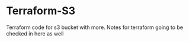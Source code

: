 # Terraform-S3
Terraform code for s3 bucket with more. Notes for terraform going to be checked in here as well
